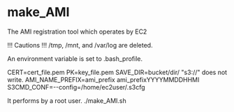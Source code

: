 make_AMI
========

The AMI registration tool which operates by EC2

!!!  Cautions  !!!
/tmp, /mnt, and /var/log are deleted. 


An environment variable is set to .bash_profile. 

CERT=cert_file.pem
PK=key_file.pem
SAVE_DIR=bucket/dir/                "s3://" does not write.
AMI_NAME_PREFIX=ami_prefix             ami_prefixYYYYMMDDHHMI
S3CMD_CONF=--config=/home/ec2user/.s3cfg


It performs by a root user. 
./make_AMI.sh


